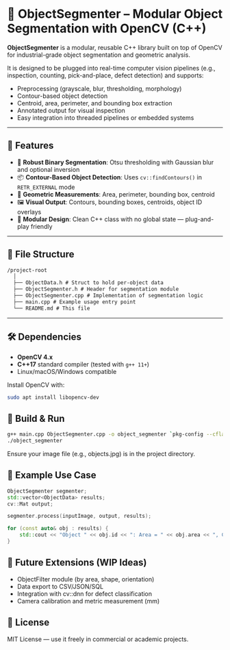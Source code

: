 # 🧠 ObjectSegmenter – Modular Object Segmentation with OpenCV (C++)

**ObjectSegmenter** is a modular, reusable C++ library built on top of OpenCV for industrial-grade object segmentation and geometric analysis.

It is designed to be plugged into real-time computer vision pipelines (e.g., inspection, counting, pick-and-place, defect detection) and supports:
- Preprocessing (grayscale, blur, thresholding, morphology)
- Contour-based object detection
- Centroid, area, perimeter, and bounding box extraction
- Annotated output for visual inspection
- Easy integration into threaded pipelines or embedded systems

---

## 🚀 Features

- 🔲 **Robust Binary Segmentation**: Otsu thresholding with Gaussian blur and optional inversion
- 📦 **Contour-Based Object Detection**: Uses `cv::findContours()` in `RETR_EXTERNAL` mode
- 🧮 **Geometric Measurements**: Area, perimeter, bounding box, centroid
- 🖼️ **Visual Output**: Contours, bounding boxes, centroids, object ID overlays
- 🧩 **Modular Design**: Clean C++ class with no global state — plug-and-play friendly

---

## 📁 File Structure

```txt
/project-root
  │
  ├── ObjectData.h # Struct to hold per-object data
  ├── ObjectSegmenter.h # Header for segmentation module
  ├── ObjectSegmenter.cpp # Implementation of segmentation logic
  ├── main.cpp # Example usage entry point 
  └── README.md # This file
```


---

## 🛠️ Dependencies

- **OpenCV 4.x**
- **C++17** standard compiler (tested with `g++ 11+`)
- Linux/macOS/Windows compatible

Install OpenCV with:
```bash
sudo apt install libopencv-dev
```

## 🔧 Build & Run

```bash
g++ main.cpp ObjectSegmenter.cpp -o object_segmenter `pkg-config --cflags --libs opencv4` -std=c++17
./object_segmenter
```

Ensure your image file (e.g., objects.jpg) is in the project directory.


## 🧪 Example Use Case

```cpp
ObjectSegmenter segmenter;
std::vector<ObjectData> results;
cv::Mat output;

segmenter.process(inputImage, output, results);

for (const auto& obj : results) {
    std::cout << "Object " << obj.id << ": Area = " << obj.area << ", Centroid = " << obj.centroid << std::endl;
}
```

## 🔄 Future Extensions (WIP Ideas)

- ObjectFilter module (by area, shape, orientation)
- Data export to CSV/JSON/SQL
- Integration with cv::dnn for defect classification
- Camera calibration and metric measurement (mm)

## 📄 License

MIT License — use it freely in commercial or academic projects.





